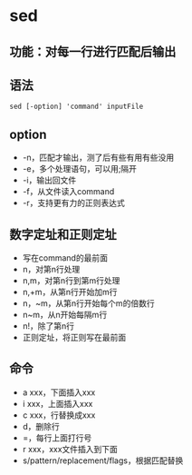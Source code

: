 sed
===
功能：对每一行进行匹配后输出
---
语法
---
```
sed [-option] 'command' inputFile
```
option
---
* -n，匹配才输出，测了后有些有用有些没用
* -e，多个处理语句，可以用;隔开
* -i，输出回文件
* -f，从文件读入command
* -r，支持更有力的正则表达式

数字定址和正则定址
---
* 写在command的最前面
* n，对第n行处理
* n,m，对第n行到第m行处理
* n,+m，从第n行开始加m行
* n，~m，从第n行开始每个m的倍数行
* n~m，从n开始每隔m行
* n!，除了第n行
* 正则定址，将正则写在最前面

命令
---
* a xxx，下面插入xxx
* i xxx，上面插入xxx
* c xxx，行替换成xxx
* d，删除行
* =，每行上面打行号
* r xxx，xxx文件插入到下面
* s/pattern/replacement/flags，根据匹配替换